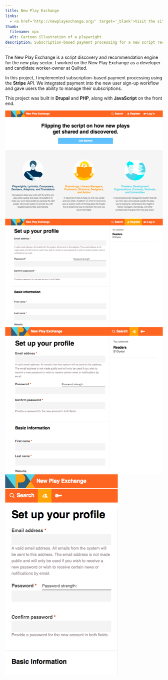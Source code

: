 ```yaml
---
title: New Play Exchange
links:
  - <a href='http://newplayexchange.org/' target='_blank'>Visit the site</a>
thumb:
  filename: npx
  alt: Cartoon illustration of a playwright
description: Subscription-based payment processing for a new script recommendation and discovery engine.
---
```


The New Play Exchange is a script discovery and recommendation engine for the new play sector. I worked on the New Play Exchange as a developer and candidate worker-owner at Quilted.

In this project, I implemented subscription-based payment processing using the **Stripe** API. We integrated payment into the new user sign-up workflow and gave users the ability to manage their subscriptions.

This project was built in **Drupal** and **PHP**, along with **JavaScript** on the front end.

<div class='screenshots sidebar'>
  <a href='/images/npx-home-normal.png'><img src='/images/npx-home-normal.png'></a>
</div>

<div class='screenshots bottom'>
  <a href='/images/npx-signup-normal.png'><img class='normal' src='/images/npx-signup-normal.png'></a>
  <a href='/images/npx-signup-narrow.png'><img class='narrow' src='/images/npx-signup-narrow.png'></a>
  <a href='/images/npx-signup-mobile.png'><img class='mobile' src='/images/npx-signup-mobile.png'></a>
</div>
